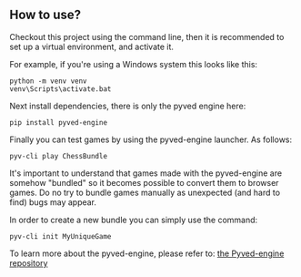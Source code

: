 ## How to use? ##

Checkout this project using the command line, then it is recommended
to set up a virtual environment, and activate it.

For example, if you're using a Windows system this looks like this:
```shell
python -m venv venv
venv\Scripts\activate.bat
```

Next install dependencies, there is only the pyved engine here:
```shell
pip install pyved-engine
```

Finally you can test games by using the pyved-engine launcher. As follows:
```shell
pyv-cli play ChessBundle
```
It's important to understand that games made with the pyved-engine are
somehow "bundled" so it becomes possible to convert them to browser games.
Do no try to bundle games manually as unexpected (and hard to find) bugs may
appear.

In order to create a new bundle you can simply use the command:
```shell
pyv-cli init MyUniqueGame
```
To learn more about the pyved-engine, please refer to:
[the Pyved-engine repository](https://github.com/gaudiatech/pyved-engine/)
